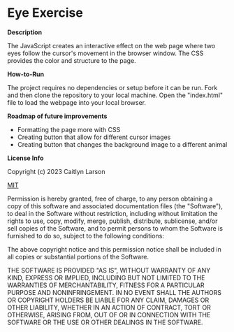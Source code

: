 # Eye Exercise
 
<strong>Description</strong>

The JavaScript creates an interactive effect on the web page where two eyes follow the cursor's movement in the browser window. The CSS provides the color and structure to the page.

<strong>How-to-Run</strong>

The project requires no dependencies or setup before it can be run. Fork and then clone the repository to your local machine. Open the "index.html" file to load the webpage into your local browser.

<strong>Roadmap of future improvements</strong>

<ul>
 <li>Formatting the page more with CSS</li>
 <li>Creating button that allow for different cursor images</li>
 <li>Creating button that changes the background image to a different animal</li>
</ul>

<strong>License Info</strong>

Copyright (c) 2023 Caitlyn Larson

<a href="https://choosealicense.com/licenses/mit/" target="blank">MIT</a>

Permission is hereby granted, free of charge, to any person obtaining a copy of this software and associated documentation files (the "Software"), to deal in the Software without restriction, including without limitation the rights to use, copy, modify, merge, publish, distribute, sublicense, and/or sell copies of the Software, and to permit persons to whom the Software is furnished to do so, subject to the following conditions:

The above copyright notice and this permission notice shall be included in all copies or substantial portions of the Software.

THE SOFTWARE IS PROVIDED "AS IS", WITHOUT WARRANTY OF ANY KIND, EXPRESS OR IMPLIED, INCLUDING BUT NOT LIMITED TO THE WARRANTIES OF MERCHANTABILITY, FITNESS FOR A PARTICULAR PURPOSE AND NONINFRINGEMENT. IN NO EVENT SHALL THE AUTHORS OR COPYRIGHT HOLDERS BE LIABLE FOR ANY CLAIM, DAMAGES OR OTHER LIABILITY, WHETHER IN AN ACTION OF CONTRACT, TORT OR OTHERWISE, ARISING FROM, OUT OF OR IN CONNECTION WITH THE SOFTWARE OR THE USE OR OTHER DEALINGS IN THE SOFTWARE.
